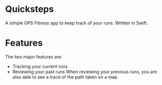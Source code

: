 # Quicksteps
A simple GPS Fitness app to keep track of your runs. Written in Swift.

# Features
The two major features are:
* Tracking your current runs
* Reviewing your past runs
When reviewing your previous runs, you are also able to see a trace of the path taken on a map.

